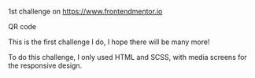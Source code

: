 1st challenge on https://www.frontendmentor.io

QR code

This is the first challenge I do, I hope there will be many more!


To do this challenge, I only used HTML and SCSS, with media screens for the responsive design.